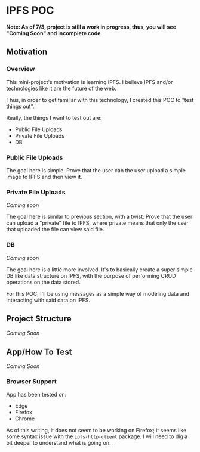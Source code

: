 # IPFS POC

**Note: As of 7/3, project is still a work in progress, thus, you will see "Coming Soon"
and incomplete code.**

## Motivation

### Overview

This mini-project's motivation is learning IPFS.  I believe IPFS and/or technologies
like it are the future of the web.

Thus, in order to get familiar with this technology, I created this POC to "test things
out".

Really, the things I want to test out are:

* Public File Uploads
* Private File Uploads
* DB

### Public File Uploads

The goal here is simple: Prove that the user can the user upload a simple image to IPFS 
and then view it.

### Private File Uploads

_Coming soon_

The goal here is similar to previous section, with a twist: Prove that the user can upload 
a "private" file to IPFS, where private means that only the user that uploaded the file 
can view said file.

### DB

_Coming soon_

The goal here is a little more involved.  It's to basically create a super simple DB like
data structure on IPFS, with the purpose of performing CRUD operations on the data stored.

For this POC, I'll be using messages as a simple way of modeling data and interacting
with said data on IPFS.

## Project Structure

_Coming Soon_

## App/How To Test

_Coming Soon_

### Browser Support

App has been tested on:
* Edge
* Firefox
* Chrome

As of this writing, it does not seem to be working on Firefox; it seems like some syntax 
issue with the `ipfs-http-client` package.  I will need to dig a bit deeper to understand 
what is going on.